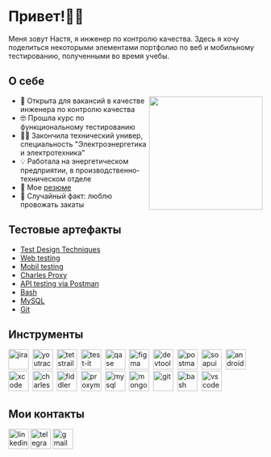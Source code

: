 
<h1>Привет!✌🏻</h1>

Меня зовут Настя, я инженер по контролю качества. Здесь я хочу поделиться некоторыми элементами портфолио по веб и мобильному тестированию, полученными во время учебы. 

<h2>О себе</h2>
<img align="right" src="https://media.giphy.com/media/l0K4n42JVSqqUvAQg/giphy.gif" height="225">
<ul>
<li>🌱 Открыта для вакансий в качестве инженера по контролю качества </li>
<li>🤓 Прошла курс по функциональному тестированию</li>
<li>👩‍🎓 Закончила технический универ, специальность "Электроэнергетика и электротехника"</li>
<li>💡 Работала на энергетическом предприятии, в производственно-техническом отделе </li>
<li>📗 Мое <a href="">резюме</a></li>
<li>🌅 Случайный факт: люблю провожать закаты  </li>
</ul>

<h2>Тестовые артефакты</h2>
<ul>
<li>  <a href="Test_Design_Techniques">Test Design Techniques</a>  </li>
<li>  <a href="Web_testing">Web testing</a>  </li>
<li>  <a href="Mobil_testing)">Mobil testing</a>  </li>
<li>  <a href="Charles_Proxy">Charles Proxy</a>  </li>
<li>  <a href="API_testing_via_Postman">API testing via Postman</a>  </li>
<li>  <a href="Bash">Bash</a>  </li>
<li>  <a href="MySQL">MySQL</a>  </li>
<li>  <a href="Git">Git</a>  </li>
</ul>

<h2>Инструменты</h2>
<p align="left">
  <img src="https://cdn.jsdelivr.net/gh/devicons/devicon/icons/jira/jira-original.svg" title="jira" alt="jira" width="40" height="40"/>&nbsp
  <img src="https://upload.wikimedia.org/wikipedia/commons/thumb/8/8d/YouTrack_Icon.svg/1024px-YouTrack_Icon.svg.png?20200803082248" title="youtrack" alt="youtrack" width="40" height="40"/>&nbsp
  <img src="https://codahosted.io/packs/21236/unversioned/assets/LOGO/ba1091c59bab89cd2fd0f289622731fe16113d7b00905abe64759c313a4b73b76c1b0426076ed76cb74752234c734131df46992d5b8b48fc13e264240e4f7119f736cfeb64df36ded54b5cbf6198b9cadedf18dd0cac5c7dbcd16e6336c29363cd1292ba" title="testrail" alt="tetstrail" width="40" height="40"/>&nbsp
  <img src="https://docs.testit.software/images/testit_logo_icon.png" title="test-it" alt="test-it" width="40" height="40"/>&nbsp
  <img src="https://luna1.co/eb0187.png" title="qase" alt="qase" width="40" height="40"/>&nbsp
  <img src="https://cdn.jsdelivr.net/gh/devicons/devicon/icons/figma/figma-original.svg" title="figma" alt="figma" width="40" height="40"/>&nbsp
  <img src="https://d33wubrfki0l68.cloudfront.net/38b5c953a4667366685d55db55d057c86db1fc54/a0fdc/static/acae6b24d940347661ca901ea07f47c1/chrome-dev-logo-icon.png" title="devtools" alt="devtools" width="40" height="40"/>&nbsp
  <img src="https://avatars.githubusercontent.com/u/10251060?s=200&v=4" title="postman" alt="postman" width="40" height="40"/>&nbsp
  <img src="https://static0.smartbear.co/smartbearbrand/media/images/home/soapui-icon.svg" title="soapui" alt="soapui" width="40" height="40"/>&nbsp
  <img src="https://cdn.jsdelivr.net/gh/devicons/devicon/icons/androidstudio/androidstudio-original.svg" title="android-studio" alt="android-studio" width="40" height="40"/>&nbsp
  <img src="https://cdn.jsdelivr.net/gh/devicons/devicon/icons/xcode/xcode-original.svg" title="xcode" alt="xcode" width="40" height="40"/>&nbsp
  <img src="https://cdn.icon-icons.com/icons2/3053/PNG/512/charles_proxy_macos_bigsur_icon_190302.png" title="charles-proxy" alt="charles-proxy" width="40" height="40"/>&nbsp
  <img src="https://www.megaleechers.com/storage/Fiddler-Everywhere-Icon.png" title="fiddler" alt="fiddler" width="40" height="40"/>&nbsp
  <img src="https://pbs.twimg.com/profile_images/1589614420766126080/slAIVDtr_400x400.jpg" title="proxyman" alt="proxyman" width="40" height="40"/>&nbsp
  <img src="https://cdn.jsdelivr.net/gh/devicons/devicon/icons/mysql/mysql-original.svg" title="mysql" alt="mysql" width="40" height="40"/>&nbsp
  <img src="https://cdn.jsdelivr.net/gh/devicons/devicon/icons/mongodb/mongodb-original.svg" title="mongodb" alt="mongodb" width="40" height="40"/>&nbsp
  <img src="https://cdn.jsdelivr.net/gh/devicons/devicon/icons/git/git-original.svg" title="git" alt="git" width="40" height="40"/>&nbsp
  <img src="https://upload.wikimedia.org/wikipedia/commons/thumb/4/4b/Bash_Logo_Colored.svg/1024px-Bash_Logo_Colored.svg.png?20180723054350" title="bash" alt="bash" width="40" height="40"/>&nbsp
  <img src="https://cdn.jsdelivr.net/gh/devicons/devicon/icons/vscode/vscode-original.svg" title="vscode" alt="vscode" width="40" height="40"/>&nbsp
</p>

<h2>Мои контакты</h2>
<p align="left">
<a href= "https://www.linkedin.com/in/anastasia-podoprigora-347390256/"><img src="https://img.icons8.com/?size=512&id=13930&format=png" width="40" height="40" alt="linkedin"/></a>
<a href= "https://t.me/podoprigora_a"><img src="https://img.icons8.com/?size=512&id=63306&format=png" width="40" height="40" alt="telegram"/></a>
<a href= "mailto:podoprigora.980@gmail.com"><img src="https://img.icons8.com/?size=512&id=P7UIlhbpWzZm&format=png" width="40" height="40" alt="gmail"/></a>
</p>


